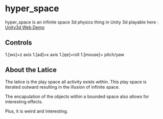 hyper_space
===========

hyper_space is an infinite space 3d physics thing in Unity 3d playable here : [Unity3d Web Demo](http://laticethegame.blogspot.com/)


Controls
--------

1.[ws]=z axis
1.[ad]=x axis
1.[qe]=roll
1.[mouse]= pitch/yaw

About the Latice
----------------

The latice is the play space all activity exists within. 
This play space is iterated outward resulting in the illusion of infinite space.

The encapulation of the objects within a bounded space also allows for interesting effects.

Plus, it is weird and interesting.
  
